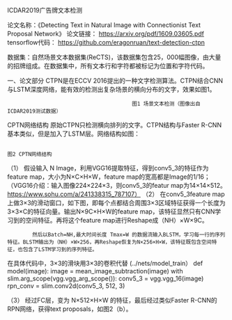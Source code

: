 ICDAR2019广告牌文本检测

论文名称：《Detecting Text in Natural Image with Connectionist Text Proposal Network》
论文链接：  https://arxiv.org/pdf/1609.03605.pdf
tensorflow代码： https://github.com/eragonruan/text-detection-ctpn

数据集：自然场景文本数据集(ReCTS)，该数据集包含25，000幅图像，由大量的招牌组成。在数据集中，所有文本行和字符都被标记为位置和字符代码。

一、论文部分
CTPN是在ECCV 2016提出的一种文字检测算法。CTPN结合CNN与LSTM深度网络，能有效的检测出复杂场景的横向分布的文字，效果如图1。
                                                     
                                                 
                                            图1 场景文本检测（图像出自ICDAR2019测试数据）
CPTN网络结构
            原始CTPN只检测横向排列的文字。CTPN结构与Faster R-CNN基本类似，但是加入了LSTM层。网络结构如图：
                          
                                                                                                     图2 CPTN网络结构

（1） 假设输入 N Image，利用VGG16提取特征，得到conv5_3的特征作为feature map，大小为N×C×H×W，feature map的宽高都是Image的1/16；
            （VGG16介绍：输入图像224×224×3，则conv5_3的featur map为14×14×512。  https://www.sohu.com/a/241338315_787107）
（2） 在conv5_3feature map上做3×3的滑动窗口，如下图，即每个点都结合周围3×3区域特征获得一个长度为3×3×C的特征向量。输出N×9C×H×W的feature map，该特征显然只有CNN学习到的空间特征。再将这个feature map进行Reshape成（NH）×W×9C。
                                                                            
            然后以Batch=NH,最大时间长度 Tmax=W 的数据流输入BLSTM，学习每一行的序列特征。BLSTM输出为（NH）×W×256，再Reshape恢复为N×256×H×W，该特征既包含空间特征，也包含了LSTM学习到的序列特征。
在具体代码中，3×3的滑块用3×3的卷积代替  (../nets/model_train）
def model(image):
    image = mean_image_subtraction(image)
    with slim.arg_scope(vgg.vgg_arg_scope()):
        conv5_3 = vgg.vgg_16(image)
    rpn_conv = slim.conv2d(conv5_3, 512, 3)

（3） 经过FC层，变为 N×512×H×W 的特征，最后经过类似Faster R-CNN的RPN网络，获得text proposals，如图2（b）。
